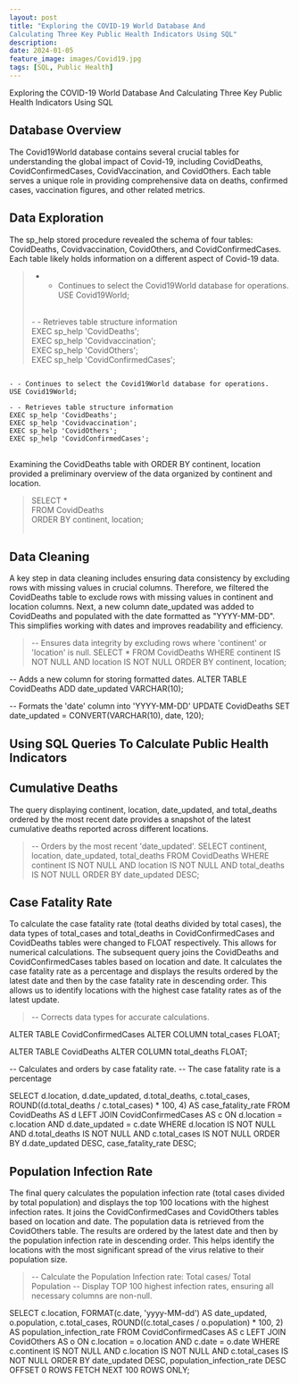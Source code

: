 ```yaml
---
layout: post
title: "Exploring the COVID-19 World Database And 
Calculating Three Key Public Health Indicators Using SQL"
description:
date: 2024-01-05
feature_image: images/Covid19.jpg
tags: [SQL, Public Health]
---
```


Exploring the COVID-19 World Database And Calculating Three Key Public Health Indicators Using SQL


<!--more-->

## Database Overview
The Covid19World database contains several crucial tables for understanding the global impact of Covid-19, including CovidDeaths, CovidConfirmedCases, CovidVaccination, and CovidOthers. 
Each table serves a unique role in providing comprehensive data on deaths, confirmed cases, vaccination figures, and other related metrics.

## Data Exploration
The sp_help stored procedure revealed the schema of four tables: CovidDeaths, Covidvaccination, CovidOthers, and CovidConfirmedCases. Each table likely holds information on a different aspect of Covid-19 data.

> - - Continues to select the Covid19World database for operations.  <br/>
> USE Covid19World;  <br/>
> <br/>
> - - Retrieves table structure information <br/>
> EXEC sp_help 'CovidDeaths'; <br/>
> EXEC sp_help 'Covidvaccination';  <br/>
> EXEC sp_help 'CovidOthers';  <br/>
> EXEC sp_help 'CovidConfirmedCases';  <br/>

<pre>
<code>
- - Continues to select the Covid19World database for operations.
USE Covid19World;

- - Retrieves table structure information
EXEC sp_help 'CovidDeaths';
EXEC sp_help 'Covidvaccination';
EXEC sp_help 'CovidOthers';
EXEC sp_help 'CovidConfirmedCases';
</code>
</pre>



Examining the CovidDeaths table with ORDER BY continent, location provided a preliminary overview of the data organized by continent and location.  <br/>
>SELECT *  <br/>
>FROM CovidDeaths  <br/>
>ORDER BY continent, location;  <br/>
>  <br/>

## Data Cleaning

A key step in data cleaning includes ensuring data consistency by excluding rows with missing values in crucial columns. Therefore, we filtered the CovidDeaths table to exclude rows with missing values in continent and location columns. 
Next, a new column date_updated was added to CovidDeaths and populated with the date formatted as "YYYY-MM-DD". This simplifies working with dates and improves readability and efficiency.

> -- Ensures data integrity by excluding rows where 'continent' or 'location' is null.
SELECT *
FROM CovidDeaths
WHERE continent IS NOT NULL AND location IS NOT NULL
ORDER BY continent, location;

-- Adds a new column for storing formatted dates.
ALTER TABLE CovidDeaths
ADD date_updated VARCHAR(10);

-- Formats the 'date' column into 'YYYY-MM-DD'
UPDATE CovidDeaths
SET date_updated = CONVERT(VARCHAR(10), date, 120);

> <cite>

## Using SQL Queries To Calculate Public Health Indicators

## Cumulative Deaths
The query displaying continent, location, date_updated, and total_deaths ordered by the most recent date provides a snapshot of the latest cumulative deaths reported across different locations.

> -- Orders by the most recent 'date_updated'.
SELECT continent, location, date_updated, total_deaths
FROM CovidDeaths
WHERE continent IS NOT NULL AND location IS NOT NULL AND total_deaths IS NOT NULL
ORDER BY date_updated DESC;
>

## Case Fatality Rate
To calculate the case fatality rate (total deaths divided by total cases), the data types of total_cases and total_deaths in CovidConfirmedCases and CovidDeaths tables were changed to FLOAT respectively. This allows for numerical calculations.
The subsequent query joins the CovidDeaths and CovidConfirmedCases tables based on location and date. It calculates the case fatality rate as a percentage and displays the results ordered by the latest date and then by the case fatality rate in descending order. This allows us to identify locations with the highest case fatality rates as of the latest update.

> -- Corrects data types for accurate calculations.

ALTER TABLE CovidConfirmedCases
ALTER COLUMN total_cases FLOAT;

ALTER TABLE CovidDeaths
ALTER COLUMN total_deaths FLOAT;

-- Calculates and orders by case fatality rate.
-- The case fatality rate is a percentage

SELECT d.location, d.date_updated, d.total_deaths, c.total_cases,
       ROUND((d.total_deaths / c.total_cases) * 100, 4) AS case_fatality_rate
FROM CovidDeaths AS d
LEFT JOIN CovidConfirmedCases AS c ON d.location = c.location AND d.date_updated = c.date
WHERE d.location IS NOT NULL AND d.total_deaths IS NOT NULL AND c.total_cases IS NOT NULL
ORDER BY d.date_updated DESC, case_fatality_rate DESC;
>

## Population Infection Rate
The final query calculates the population infection rate (total cases divided by total population) and displays the top 100 locations with the highest infection rates. It joins the CovidConfirmedCases and CovidOthers tables based on location and date. The population data is retrieved from the CovidOthers table. The results are ordered by the latest date and then by the population infection rate in descending order. This helps identify the locations with the most significant spread of the virus relative to their population size.

> -- Calculate the Population Infection rate: Total cases/ Total Population
-- Display TOP 100 highest infection rates, ensuring all necessary columns are non-null.

SELECT c.location, FORMAT(c.date, 'yyyy-MM-dd') AS date_updated, o.population, c.total_cases,
       ROUND((c.total_cases / o.population) * 100, 2) AS population_infection_rate
FROM CovidConfirmedCases AS c
LEFT JOIN CovidOthers AS o ON c.location = o.location AND c.date = o.date
WHERE c.continent IS NOT NULL AND c.location IS NOT NULL AND c.total_cases IS NOT NULL
ORDER BY date_updated DESC, population_infection_rate DESC
OFFSET 0 ROWS FETCH NEXT 100 ROWS ONLY;
>
